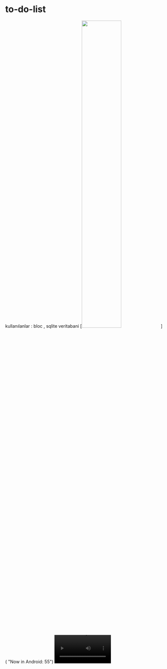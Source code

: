 # to-do-list
kullanılanlar : bloc , sqlite veritabani 
[<img src="https://i.ytimg.com/vi/Hc79sDi3f0U/maxresdefault.jpg" width="50%">]( "Now in Android: 55")
<video src='https://user-images.githubusercontent.com/58309495/211567011-d7c1a70b-a6ea-4912-9a40-51d4275f07e2.mp4' width=180/>




